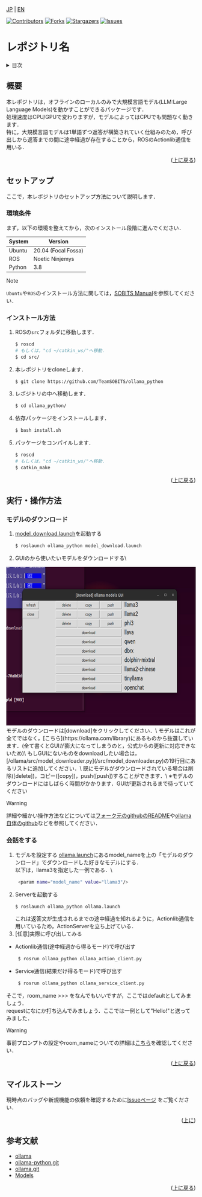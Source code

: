 <a name="readme-top"></a>

[JP](README.md) | [EN](README_EN.md)

[![Contributors][contributors-shield]][contributors-url]
[![Forks][forks-shield]][forks-url]
[![Stargazers][stars-shield]][stars-url]
[![Issues][issues-shield]][issues-url]
<!-- [![MIT License][license-shield]][license-url] -->

# レポジトリ名

<!-- 目次 -->
<details>
  <summary>目次</summary>
  <ol>
    <li>
      <a href="#概要">概要</a>
    </li>
    <li>
      <a href="#環境構築">環境構築</a>
      <ul>
        <li><a href="#環境条件">環境条件</a></li>
        <li><a href="#インストール方法">インストール方法</a></li>
      </ul>
    </li>
    <li><a href="#実行・操作方法">実行・操作方法</a></li>
    <li><a href="#マイルストーン">マイルストーン</a></li>
    <!-- <li><a href="#contributing">Contributing</a></li> -->
    <!-- <li><a href="#license">License</a></li> -->
    <li><a href="#参考文献">参考文献</a></li>
  </ol>
</details>



<!-- レポジトリの概要 -->
## 概要

<!-- [![Product Name Screen Shot][product-screenshot]](https://example.com) -->

本レポジトリは，オフラインのローカルのみで大規模言語モデル(LLM:Large Language Models)を動かすことができるパッケージです．\
処理速度はCPU/GPUで変わりますが，モデルによってはCPUでも問題なく動きます．\
特に，大規模言語モデルは1単語ずつ返答が構築されていく仕組みのため，呼び出しから返答までの間に途中経過が存在することから，ROSのActionlib通信を用いる．

<p align="right">(<a href="#readme-top">上に戻る</a>)</p>



<!-- セットアップ -->
## セットアップ

ここで，本レポジトリのセットアップ方法について説明します．

### 環境条件

まず，以下の環境を整えてから，次のインストール段階に進んでください．

| System  | Version |
| ------------- | ------------- |
| Ubuntu | 20.04 (Focal Fossa) |
| ROS | Noetic Ninjemys |
| Python | 3.8 |

> [!NOTE]
> `Ubuntu`や`ROS`のインストール方法に関しては，[SOBITS Manual](https://github.com/TeamSOBITS/sobits_manual#%E9%96%8B%E7%99%BA%E7%92%B0%E5%A2%83%E3%81%AB%E3%81%A4%E3%81%84%E3%81%A6)を参照してください．


### インストール方法

1. ROSの`src`フォルダに移動します．
   ```sh
   $ roscd
   # もしくは，"cd ~/catkin_ws/"へ移動．
   $ cd src/
   ```
2. 本レポジトリをcloneします．
   ```sh
   $ git clone https://github.com/TeamSOBITS/ollama_python
   ```
3. レポジトリの中へ移動します．
   ```sh
   $ cd ollama_python/
   ```
4. 依存パッケージをインストールします．
   ```sh
   $ bash install.sh
   ```
5. パッケージをコンパイルします．
   ```sh
   $ roscd
   # もしくは，"cd ~/catkin_ws/"へ移動．
   $ catkin_make
   ```

<p align="right">(<a href="#readme-top">上に戻る</a>)</p>


<!-- 実行・操作方法 -->
## 実行・操作方法

<!-- デモの実行方法やスクリーンショットがあるとわかりやすくなるでしょう -->

### モデルのダウンロード

1. [model_download.launch](/launch/model_download.launch)を起動する
   ```sh
   $ roslaunch ollama_python model_download.launch
   ```
2. GUIのから使いたいモデルをダウンロードする\
  <div align="center">
    <img src="img/download_demo.png" height="420">
  </div>
  モデルのダウンロードは[download]をクリックしてください．\
  モデルはこれが全てではなく，[こちら](https://ollama.com/library)にあるものから抜選しています．(全て書くとGUIが膨大になってしまうのと，公式からの更新に対応できないため)\
  もしGUIにないものをdownloadしたい場合は，[/ollama/src/model_downloader.py](/src/model_downloader.py)の19行目にあるリストに追加してください．\
  既にモデルがダウンロードされている場合は削除([delete])，コピー([copy])，push([push])することができます．\
  ※モデルのダウンロードにはしばらく時間がかかります．GUIが更新されるまで待っていてください

> [!WARNING]
> 詳細や細かい操作方法などについては[フォーク元のgithubのREADME](https://github.com/ollama/ollama-python)や[ollama自体のgithub](https://github.com/ollama/ollama)などを参照してください．


### 会話をする
1. モデルを設定する
  [ollama.launch](/launch/ollama.launch)にあるmodel_nameを上の「モデルのダウンロード」でダウンロードした好きなモデルにする．\
  以下は，llama3を指定した一例である．\
   ```sh
    <param name="model_name" value="llama3"/>
   ```
2. Serverを起動する
   ```sh
   $ roslaunch ollama_python ollama.launch
   ```
   これは返答文が生成されるまでの途中経過を知れるように，Actionlib通信を用いているため，ActionServerを立ち上げている．
3. [任意]実際に呼び出してみる
  - Actionlib通信(途中経過から得るモード)で呼び出す
    ```sh
     $ rosrun ollama_python ollama_action_client.py
    ```
  - Service通信(結果だけ得るモード)で呼び出す
    ```sh
     $ rosrun ollama_python ollama_service_client.py
    ```
  そこで，room_name >>> をなんでもいいですが，ここではdefaultとしてみましょう．\
  requestになにか打ち込んでみましょう．ここでは一例として"Hello!"と送ってみました．
  <!-- <div align="center">
    <img src="img/download_demo.png" height="420">
  </div> -->


> [!WARNING]
> 事前プロンプトの設定やroom_nameについての詳細は[こちら](/README_DETAILS.md)を確認してください．


<p align="right">(<a href="#readme-top">上に戻る</a>)</p>



<!-- マイルストーン -->
## マイルストーン

<!-- - [x] 目標 1
- [ ] 目標 2
- [ ] 目標 3
    - [ ] サブ目標 -->

現時点のバッグや新規機能の依頼を確認するために[Issueページ](https://github.com/github_username/repo_name/issues) をご覧ください．

<p align="right">(<a href="#readme-top">上に</a>)</p>



<!-- 変更履歴 -->
<!-- ## 変更履歴

- 2.0: 代表的なタイトル
  - 詳細 1
  - 詳細 2
  - 詳細 3
- 1.1: 代表的なタイトル
  - 詳細 1
  - 詳細 2
  - 詳細 3
- 1.0: 代表的なタイトル
  - 詳細 1
  - 詳細 2
  - 詳細 3 -->

<!-- CONTRIBUTING -->
<!-- ## Contributing

Contributions are what make the open source community such an amazing place to learn, inspire, and create. Any contributions you make are **greatly appreciated**.

If you have a suggestion that would make this better, please fork the repo and create a pull request. You can also simply open an issue with the tag "enhancement".
Don't forget to give the project a star! Thanks again!

1. Fork the Project
2. Create your Feature Branch (`git checkout -b feature/AmazingFeature`)
3. Commit your Changes (`git commit -m 'Add some AmazingFeature'`)
4. Push to the Branch (`git push origin feature/AmazingFeature`)
5. Open a Pull Request

<p align="right">(<a href="#readme-top">上に戻る</a>)</p> -->



<!-- LICENSE -->
<!-- ## License

Distributed under the MIT License. See `LICENSE.txt` for more information.

<p align="right">(<a href="#readme-top">上に戻る</a>)</p> -->



<!-- 参考文献 -->
## 参考文献

* [ollama](https://ollama.com/)
* [ollama-python.git](https://github.com/ollama/ollama-python)
* [ollama.git](https://github.com/ollama/ollama)
* [Models](https://ollama.com/library)

<p align="right">(<a href="#readme-top">上に戻る</a>)</p>



<!-- MARKDOWN LINKS & IMAGES -->
<!-- https://www.markdownguide.org/basic-syntax/#reference-style-links -->
[contributors-shield]: https://img.shields.io/github/contributors/TeamSOBITS/ollama_python.svg?style=for-the-badge
[contributors-url]: https://github.com/TeamSOBITS/ollama_python/graphs/contributors
[forks-shield]: https://img.shields.io/github/forks/TeamSOBITS/ollama_python.svg?style=for-the-badge
[forks-url]: https://github.com/TeamSOBITS/ollama_python/network/members
[stars-shield]: https://img.shields.io/github/stars/TeamSOBITS/ollama_python.svg?style=for-the-badge
[stars-url]: https://github.com/TeamSOBITS/ollama_python/stargazers
[issues-shield]: https://img.shields.io/github/issues/TeamSOBITS/ollama_python.svg?style=for-the-badge
[issues-url]: https://github.com/TeamSOBITS/ollama_python/issues
<!-- [license-shield]: https://img.shields.io/github/license/github_username/repo_name.svg?style=for-the-badge
[license-url]: https://github.com/github_username/repo_name/blob/master/LICENSE.txt -->